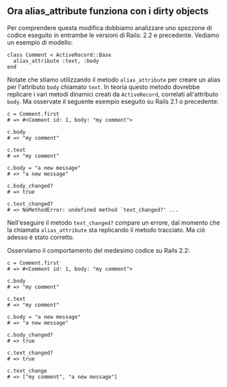 ## Ora alias\_attribute funziona con i dirty objects

Per comprendere questa modifica dobbiamo analizzare uno spezzone di codice eseguito in entrambe le versioni di Rails: 2.2 e precedente. Vediamo un esempio di modello:

	class Comment < ActiveRecord::Base
	  alias_attribute :text, :body
	end

Notate che stiamo utilizzando il metodo `alias_attribute` per creare un alias per l'attributo `body` chiamato `text`. In teoria questo metodo dovrebbe replicare i vari metodi dinamici creati da `ActiveRecord`, correlati all'attributo `body`. Ma osservate il seguente esempio eseguito su Rails 2.1 o precedente:

	c = Comment.first
	# => #<Comment id: 1, body: "my comment">

	c.body
	# => "my comment"

	c.text
	# => "my comment"

	c.body = "a new message"
	# => "a new message"

	c.body_changed?
	# => true

	c.text_changed?
	# => NoMethodError: undefined method `text_changed?' ...

Nell'eseguire il metodo `text_changed?` compare un errore, dal momento che la chiamata `alias_attribute` sta replicando il metodo tracciato. Ma ciò adesso è stato corretto.

Osserviamo il comportamento del medesimo codice su Rails 2.2:

	c = Comment.first
	# => #<Comment id: 1, body: "my comment">

	c.body
	# => "my comment"

	c.text
	# => "my comment"

	c.body = "a new message"
	# => "a new message"

	c.body_changed?
	# => true

	c.text_changed?
	# => true

	c.text_change
	# => ["my comment", "a new message"]